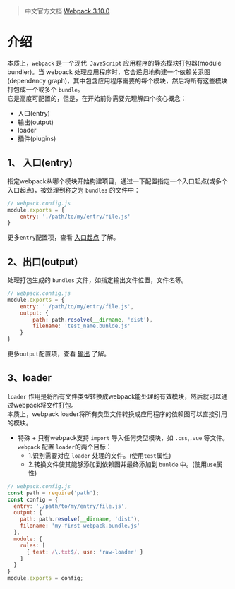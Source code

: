 > 中文官方文档 [Webpack 3.10.0 ](https://doc.webpack-china.org/concepts/)

# 介绍
本质上，`webpack` 是一个现代` JavaScript` 应用程序的静态模块打包器(module bundler)。当 webpack 处理应用程序时，它会递归地构建一个依赖关系图(dependency graph)，其中包含应用程序需要的每个模块，然后将所有这些模块打包成一个或多个 `bundle`。  
它是高度可配置的，但是，在开始前你需要先理解四个核心概念：    
  * 入口(entry)
  * 输出(output)
  * loader
  * 插件(plugins)

## 1、 入口(entry)
指定webpack从哪个模块开始构建项目，通过一下配置指定一个入口起点(或多个入口起点)，被处理到称之为  `bundles` 的文件中：  
```javascript
// webpack.config.js
module.exports = {
    entry: './path/to/my/entry/file.js'
}
```
更多`entry`配置项，查看 [入口起点](https://doc.webpack-china.org/concepts/entry-points) 了解。  

## 2、出口(output)
处理打包生成的 `bundles` 文件，如指定输出文件位置，文件名等。  
```javascript
// webpack.config.js
module.exports = {
    entry: './path/to/my/entry/file.js',
    output: {
        path: path.resolve(__dirname, 'dist'),
        filename: 'test_name.bunlde.js'
    }
}
```
更多`output`配置项，查看 [输出](https://doc.webpack-china.org/configuration/output) 了解。  

## 3、loader
`loader` 作用是将所有文件类型转换成webpack能处理的有效模块，然后就可以通过webpack将文件打包。  
本质上，webpack loader将所有类型文件转换成应用程序的依赖图可以直接引用的模块。  
+ 特殊 + 只有webpack支持 `import` 导入任何类型模块，如 `.css`,`.vue` 等文件。  
`webpack` 配置 `loader`的两个目标：  
  * 1.识别需要对应 `loader` 处理的文件。(使用`test`属性)  
  * 2.转换文件使其能够添加到依赖图并最终添加到 `bunlde` 中。(使用`use`属性)

```javascript
// webpack.config.js
const path = require('path');
const config = {
  entry: './path/to/my/entry/file.js',
  output: {
    path: path.resolve(__dirname, 'dist'),
    filename: 'my-first-webpack.bundle.js'
  },
  module: {
    rules: [
      { test: /\.txt$/, use: 'raw-loader' }
    ]
  }
}
module.exports = config;
```